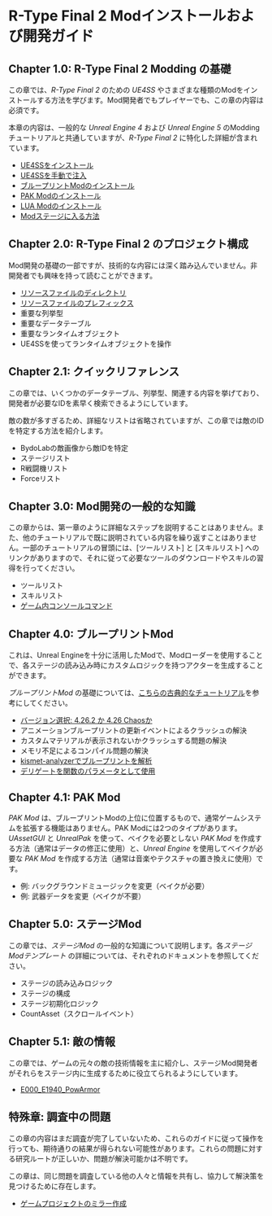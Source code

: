 # R-Type Final 2 Modインストールおよび開発ガイド

## Chapter 1.0: R-Type Final 2 Modding の基礎
この章では、*R-Type Final 2* のための *UE4SS* やさまざまな種類のModをインストールする方法を学びます。Mod開発者でもプレイヤーでも、この章の内容は必須です。

本章の内容は、一般的な *Unreal Engine 4* および *Unreal Engine 5* のModdingチュートリアルと共通していますが、*R-Type Final 2* に特化した詳細が含まれています。

- [UE4SSをインストール](Chapter1_TheBasics/ja/UE4SSのインストール.md)
- [UE4SSを手動で注入](Chapter1_TheBasics/ja/手動でUE4SSを注入する.md)
- [ブループリントModのインストール](Chapter1_TheBasics/ja/ブループリントModのインストール.md)
- [PAK Modのインストール](Chapter1_TheBasics/ja/PAKModのインストール.md)
- [LUA Modのインストール](Chapter1_TheBasics/ja/LUAModのインストール.md)
- [Modステージに入る方法](Chapter1_TheBasics/ja/Modステージに入る方法.md)

## Chapter 2.0: R-Type Final 2 のプロジェクト構成
Mod開発の基礎の一部ですが、技術的な内容には深く踏み込んでいません。非開発者でも興味を持って読むことができます。

- [リソースファイルのディレクトリ](Chapter2_0_ProjectStructure/ja/リソースファイルディレクトリ.md)
- [リソースファイルのプレフィックス](Chapter2_0_ProjectStructure/ja/リソースファイルのプレフィックス.md)
- 重要な列挙型
- 重要なデータテーブル
- 重要なランタイムオブジェクト
- UE4SSを使ってランタイムオブジェクトを操作

## Chapter 2.1: クイックリファレンス
この章では、いくつかのデータテーブル、列挙型、関連する内容を挙げており、開発者が必要なIDを素早く検索できるようにしています。

敵の数が多すぎるため、詳細なリストは省略されていますが、この章では敵のIDを特定する方法を紹介します。

- BydoLabの敵画像から敵IDを特定
- ステージリスト
- R戦闘機リスト
- Forceリスト

## Chapter 3.0: Mod開発の一般的な知識
この章からは、第一章のように詳細なステップを説明することはありません。また、他のチュートリアルで既に説明されている内容を繰り返すことはありません。一部のチュートリアルの冒頭には、[ツールリスト] と [スキルリスト] へのリンクがありますので、それに従って必要なツールのダウンロードやスキルの習得を行ってください。

- ツールリスト
- スキルリスト
- [ゲーム内コンソールコマンド](Chapter3_0_DeveBasics/ja/ゲーム内コンソールコマンド.md)

## Chapter 4.0: ブループリントMod
これは、Unreal Engineを十分に活用したModで、Modローダーを使用することで、各ステージの読み込み時にカスタムロジックを持つアクターを生成することができます。

*ブループリントMod* の基礎については、[こちらの古典的なチュートリアル](https://docs.ue4ss.com/dev/feature-overview/blueprint-modloader.html)を参考にしてください。

- [バージョン選択: 4.26.2 か 4.26 Chaosか](Chapter4_0_BPMod/ja/UE4バージョンの選択.md)
- アニメーションブループリントの更新イベントによるクラッシュの解決
- カスタムマテリアルが表示されないかクラッシュする問題の解決
- メモリ不足によるコンパイル問題の解決
- [kismet-analyzerでブループリントを解析](Chapter4_0_BPMod/ja/KismetAnalyzer.md)
- [デリゲートを関数のパラメータとして使用](Chapter4_0_BPMod/ja/デリゲートを関数のパラメータとして使用する.md)

## Chapter 4.1: PAK Mod
*PAK Mod* は、ブループリントModの上位に位置するもので、通常ゲームシステムを拡張する機能はありません。PAK Modには2つのタイプがあります。*UAssetGUI* と *UnrealPak* を使って、ベイクを必要としない *PAK Mod* を作成する方法（通常はデータの修正に使用）と、*Unreal Engine* を使用してベイクが必要な *PAK Mod* を作成する方法（通常は音楽やテクスチャの置き換えに使用）です。

- 例: バックグラウンドミュージックを変更（ベイクが必要）
- 例: 武器データを変更（ベイクが不要）

## Chapter 5.0: ステージMod
この章では、*ステージMod* の一般的な知識について説明します。各*ステージModテンプレート* の詳細については、それぞれのドキュメントを参照してください。

- ステージの読み込みロジック
- ステージの構成
- ステージ初期化ロジック
- CountAsset（スクロールイベント）

## Chapter 5.1: 敵の情報
この章では、ゲームの元々の敵の技術情報を主に紹介し、ステージMod開発者がそれらをステージ内に生成するために役立てられるようにしています。

- [E000_E1940_PowArmor](Chapter5_1_EnemyData/ja/E000_E1940_PowArmor.md)

## 特殊章: 調査中の問題
この章の内容はまだ調査が完了していないため、これらのガイドに従って操作を行っても、期待通りの結果が得られない可能性があります。これらの問題に対する研究ルートが正しいか、問題が解決可能かは不明です。

この章は、同じ問題を調査している他の人々と情報を共有し、協力して解決策を見つけるために存在します。

- [ゲームプロジェクトのミラー作成](/UnderInvestigation/ja/ミラーゲームプロジェクトの作成.md)
